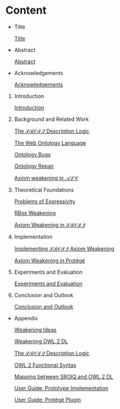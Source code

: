 # Content

- Title
    
    [Title](Content/Title.md)
    
- Abstract
    
    [Abstract](Content/Abstract.md)
    
- Acknowledgements
    
    [Acknowledgements](Content/Acknowledgements.md)
    

1. Introduction
    
    [Introduction](Content/Introduction.md)
    
2. Background and Related Work
    
    [The $\mathcal{SROIQ}$ Description Logic](Content/The%20$%20mathcal%7BSROIQ%7D$%20Description%20Logic.md)
    
    [The Web Ontology Language](Content/The%20Web%20Ontology%20Language.md)
    
    [Ontology Bugs](Content/Ontology%20Bugs.md)
    
    [Ontology Repair](Content/Ontology%20Repair.md)
    
    [Axiom weakening in $\mathcal{ALC}$](Content/Axiom%20weakening%20in%20$%20mathcal%7BALC%7D$.md)
    
3. Theoretical Foundations
    
    [Problems of Expressivity](Content/Problems%20of%20Expressivity.md)
    
    [RBox Weakening](Content/RBox%20Weakening.md)
    
    [Axiom Weakening in $\mathcal{SROIQ}$](Content/Axiom%20Weakening%20in%20$%20mathcal%7BSROIQ%7D$.md)
    
4. Implementation
    
    [Implementing $\mathcal{SROIQ}$ Axiom Weakening](Content/Implementing%20$%20mathcal%7BSROIQ%7D$%20Axiom%20Weakening.md)
    
    [Axiom Weakening in Protégé](Content/Axiom%20Weakening%20in%20Prote%CC%81ge%CC%81.md)
    
5. Experiments and Evaluation
    
    [Experiments and Evaluation](Content/Experiments%20and%20Evaluation.md)
    
6. Conclusion and Outlook
    
    [Conclusion and Outlook](Content/Conclusion%20and%20Outlook.md)
    

- Appendix
    
    [Weakening Ideas](Content/Weakening%20Ideas.md)
    
    [Weakening OWL 2 DL](Content/Weakening%20OWL%202%20DL.md)
    
    [The $\mathcal{SROIQ}$ Description Logic](Content/The%20$%20mathcal%7BSROIQ%7D$%20Description%20Logic.md)
    
    [OWL 2 Functional Syntax](Content/OWL%202%20Functional%20Syntax.md)
    
    [Mapping between SROIQ and OWL 2 DL](Content/Mapping%20between%20SROIQ%20and%20OWL%202%20DL.md)
    
    [User Guide: Prototype Implementation](Content/User%20Guide%20Prototype%20Implementation.md)
    
    [User Guide: Protégé Plugin](Content/User%20Guide%20Prote%CC%81ge%CC%81%20Plugin.md)
